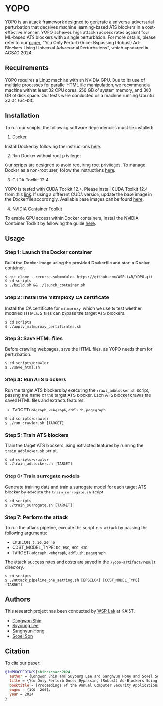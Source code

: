 YOPO
========

YOPO is an attack framework designed to generate a universal adversarial
perturbation that deceives machine learning-based ATS blockers in a
cost-effective manner. YOPO acheives high attack success rates agaisnt
four ML-based ATS blockers with a single perturbation. For more details,
please refer to our [paper](https://godeastone.github.io/papers/shin-acsac24.pdf),
"You Only Perturb Once: Bypassing (Robust) Ad-Blockers Using Universal 
Adversarial Perturbations", which appeared in ACSAC 2024.

## Requirements

YOPO requires a Linux machine with an NVIDIA GPU. Due to its use of multiple
processes for parallel HTML file manipulation, we recommend a machine with at
least 32 CPU cores, 256 GB of system memory, and 300 GB of disk space. Our tests were conducted on a machine running Ubuntu 22.04 (64-bit).

## Installation

To run our scripts, the following software dependencies must be installed:

1. Docker

  Install Docker by following the instructions
  [here](https://docs.docker.com/engine/install/).

2. Run Docker without root privileges

  Our scripts are designed to avoid requiring root privileges. To manage Docker
  as a non-root user, follow the instructions
  [here](https://docs.docker.com/engine/install/linux-postinstall/#manage-docker-as-a-non-root-user).

3. CUDA Toolkit 12.4

  YOPO is tested with CUDA Toolkit 12.4. Please install CUDA Toolkit 12.4 from
  this [link](https://developer.nvidia.com/cuda-12-4-0-download-archive). If
  using a different CUDA version, update the base image in the Dockerfile
  accordingly. Available base images can be found
  [here](https://hub.docker.com/r/pytorch/pytorch/tags).

4. NVIDIA Container Toolkit

  To enable GPU access within Docker containers, install the NVIDIA Container
  Toolkit by following the guide
  [here](https://docs.nvidia.com/datacenter/cloud-native/container-toolkit/latest/install-guide.html).

## Usage

### Step 1: Launch the Docker container

Build the Docker image using the provided Dockerfile and start a Docker
container.

```
$ git clone --recurse-submodules https://github.com/WSP-LAB/YOPO.git
$ cd scripts
$ ./build.sh && ./launch_container.sh
```

### Step 2: Install the mitmproxy CA certificate

Install the CA certificate for `mitmproxy`, which we use to test
whether modified HTML/JS files can bypass the target ATS blockers.

```
$ cd scripts
$ ./apply_mitmproxy_certificates.sh
```

### Step 3: Save HTML files

Before crawling webpages, save the HTML files, as YOPO needs them for perturbation.

```
$ cd scripts/crawler
$ ./save_html.sh
```

### Step 4: Run ATS blockers

Run the target ATS blockers by executing the `crawl_adblocker.sh` script,
passing the name of the target ATS blocker.
Each ATS blocker crawls the saved HTML files and extracts features.
  * TARGET: `adgraph`, `webgraph`, `adflush`, `pagegraph`
```
$ cd scripts/crawler
$ ./run_crawler.sh [TARGET]
```

### Step 5: Train ATS blockers

Train the target ATS blockers using extracted features by running the `train_adblocker.sh` script.
```
$ cd scripts/crawler
$ ./train_adblocker.sh [TARGET]
```

### Step 6: Train surrogate models

Generate training data and train a surrogate model for each target ATS blocker by execute the `train_surrogate.sh` script.

```
$ cd scripts
$ ./train_surrogate.sh [TARGET]
```

### Step 7: Perform the attack
To run the attack pipeline, execute the script `run_attack` by passing the following arguments:
  * EPSILON: `5`, `10`, `20`, `40`
  * COST_MODEL_TYPE: `DC`, `HSC`, `HCC`, `HJC`
  * TARGET: `adgraph`, `webgraph`, `adflush`, `pagegraph`

The attack success rates and costs are saved in the `/yopo-artifact/result` directory.
```
$ cd scripts
$ ./attack_pipeline_one_setting.sh [EPSILON] [COST_MODEL_TYPE] [TARGET]
```


## Authors
This research project has been conducted by [WSP Lab](https://wsp-lab.github.io/)
at KAIST.

* [Dongwon Shin](https://godeastone.github.io/)
* [Suyoung Lee](https://leeswimming.com/)
* [Sanghyun Hong](https://sanghyun-hong.com/index.html)
* [Sooel Son](https://sites.google.com/site/ssonkaist/home)

## Citation
To cite our paper:
```bibtex
@INPROCEEDINGS{shin:acsac:2024,
  author = {Dongwon Shin and Suyoung Lee and Sanghyun Hong and Sooel Son},
  title = {You Only Perturb Once: Bypassing (Robust) Ad-Blockers Using Universal Adversarial Perturbations},
  booktitle = {Proceedings of the Annual Computer Security Applications Conference},
  pages = {190--206},
  year = 2024
}
```
